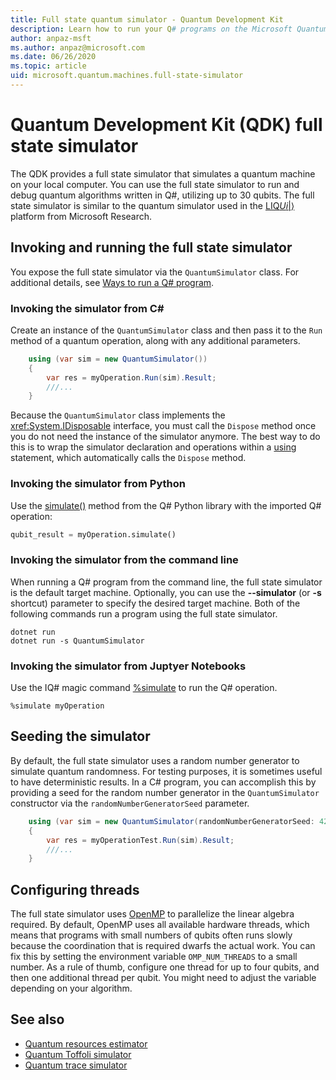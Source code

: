 ```yaml
---
title: Full state quantum simulator - Quantum Development Kit
description: Learn how to run your Q# programs on the Microsoft Quantum Development Kit full state simulator.
author: anpaz-msft
ms.author: anpaz@microsoft.com 
ms.date: 06/26/2020 
ms.topic: article
uid: microsoft.quantum.machines.full-state-simulator
---
```


# Quantum Development Kit (QDK) full state simulator

The QDK provides a full state simulator that simulates a quantum machine on your local computer. You can use the full state simulator to run and debug quantum algorithms written in Q#, utilizing up to 30 qubits. The full state simulator is similar to the quantum simulator used in the  [LIQ$Ui|\rangle$](http://stationq.github.io/Liquid/) platform from Microsoft Research.

## Invoking and running the full state simulator

You expose the full state simulator via the `QuantumSimulator` class. For additional details, see [Ways to run a Q# program](xref:microsoft.quantum.guide.host-programs).

### Invoking the simulator from C#

Create an instance of the `QuantumSimulator` class and then pass it to the `Run` method
of a quantum operation, along with any additional parameters.
```csharp
    using (var sim = new QuantumSimulator())
    {
        var res = myOperation.Run(sim).Result;
        ///...
    }
```

Because the `QuantumSimulator` class implements the <xref:System.IDisposable> interface, you must call the `Dispose` method once you do not need the instance of the simulator anymore. The best way to do this is to wrap the simulator declaration and operations within a [using](https://docs.microsoft.com/dotnet/csharp/language-reference/keywords/using-statement) statement, which automatically calls the `Dispose` method.

### Invoking the simulator from Python

Use the [simulate()](https://docs.microsoft.com/python/qsharp/qsharp.loader.qsharpcallable) method from the Q# Python library with the imported Q# operation:

```python
qubit_result = myOperation.simulate()
```

### Invoking the simulator from the command line

When running a Q# program from the command line, the full state simulator is the default target machine. Optionally, you can use the **--simulator** (or **-s** shortcut) parameter to specify the desired target machine. Both of the following commands run a program using the full state simulator. 

```dotnetcli
dotnet run
dotnet run -s QuantumSimulator
```

### Invoking the simulator from Juptyer Notebooks

Use the IQ# magic command [%simulate](xref:microsoft.quantum.iqsharp.magic-ref.simulate) to run the Q# operation.

```
%simulate myOperation
```
## Seeding the simulator

By default, the full state simulator uses a random number generator to simulate quantum randomness. For testing purposes, it is sometimes useful to have deterministic results. In a C# program, you can accomplish this by providing a seed for the random number generator in the `QuantumSimulator` constructor via the `randomNumberGeneratorSeed` parameter.

```csharp
    using (var sim = new QuantumSimulator(randomNumberGeneratorSeed: 42))
    {
        var res = myOperationTest.Run(sim).Result;
        ///...
    }
```

## Configuring threads

The full state simulator uses [OpenMP](http://www.openmp.org/) to parallelize the linear algebra required. By default, OpenMP uses all available hardware threads, which means that programs with small numbers of qubits often runs slowly because the coordination that is required dwarfs the actual work. You can fix this by setting the environment variable `OMP_NUM_THREADS` to a small number. As a rule of thumb, configure one thread for up to four qubits, and then one additional thread per qubit. You might need to adjust the variable depending on your algorithm.

## See also

- [Quantum resources estimator](xref:microsoft.quantum.machines.resources-estimator)
- [Quantum Toffoli simulator](xref:microsoft.quantum.machines.toffoli-simulator)
- [Quantum trace simulator](xref:microsoft.quantum.machines.qc-trace-simulator.intro)